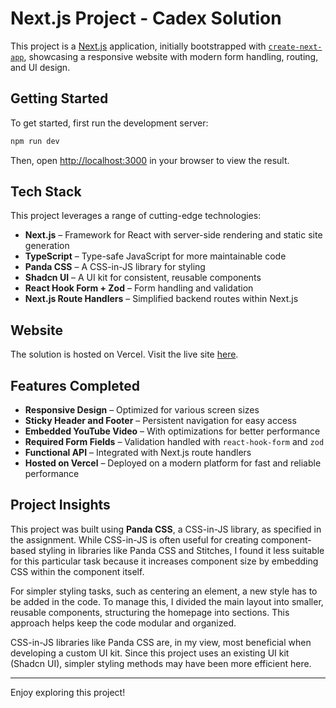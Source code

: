 # Next.js Project - Cadex Solution 

This project is a [Next.js](https://nextjs.org) application, initially bootstrapped with [`create-next-app`](https://nextjs.org/docs/app/api-reference/cli/create-next-app), showcasing a responsive website with modern form handling, routing, and UI design.

## Getting Started

To get started, first run the development server:

```bash
npm run dev
```

Then, open [http://localhost:3000](http://localhost:3000) in your browser to view the result.

## Tech Stack

This project leverages a range of cutting-edge technologies:

- **Next.js** – Framework for React with server-side rendering and static site generation
- **TypeScript** – Type-safe JavaScript for more maintainable code
- **Panda CSS** – A CSS-in-JS library for styling
- **Shadcn UI** – A UI kit for consistent, reusable components
- **React Hook Form + Zod** – Form handling and validation
- **Next.js Route Handlers** – Simplified backend routes within Next.js

## Website

The solution is hosted on Vercel. Visit the live site [here](https://cadex-solution-uudz.vercel.app/).

## Features Completed

- **Responsive Design** – Optimized for various screen sizes
- **Sticky Header and Footer** – Persistent navigation for easy access
- **Embedded YouTube Video** – With optimizations for better performance
- **Required Form Fields** – Validation handled with `react-hook-form` and `zod`
- **Functional API** – Integrated with Next.js route handlers
- **Hosted on Vercel** – Deployed on a modern platform for fast and reliable performance

## Project Insights

This project was built using **Panda CSS**, a CSS-in-JS library, as specified in the assignment. While CSS-in-JS is often useful for creating component-based styling in libraries like Panda CSS and Stitches, I found it less suitable for this particular task because it increases component size by embedding CSS within the component itself.

For simpler styling tasks, such as centering an element, a new style has to be added in the code. To manage this, I divided the main layout into smaller, reusable components, structuring the homepage into sections. This approach helps keep the code modular and organized.

CSS-in-JS libraries like Panda CSS are, in my view, most beneficial when developing a custom UI kit. Since this project uses an existing UI kit (Shadcn UI), simpler styling methods may have been more efficient here.

---

Enjoy exploring this project!